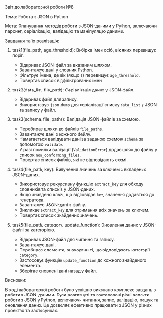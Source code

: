 Звіт до лабораторної роботи №8

Тема: Робота з JSON в Python

Мета: Опанування методів роботи з JSON-даними у Python, включаючи парсинг, серіалізацію, валідацію та маніпуляцію даними.

Завдання та їх реалізація:

1. task1(file_path, age_threshold): Вибірка імен осіб, вік яких перевищує поріг.
   - Відкриває JSON-файл за вказаним шляхом.
   - Завантажує дані у словник Python.
   - Фільтрує імена, де вік (якщо є) перевищує `age_threshold`.
   - Повертає список відфільтрованих імен.

2. task2(data_list, file_path): Серіалізація даних у JSON-файл.
   - Відкриває файл для запису.
   - Використовує `json.dump` для серіалізації списку `data_list` у JSON та запису у файл.

3. task3(schema, file_paths): Валідація JSON-файлів за схемою.
   - Перебирає шляхи до файлів `file_paths`.
   - Завантажує дані з кожного файлу.
   - Намагається валідувати дані за заданою схемою `schema` за допомогою `validate`.
   - У разі помилки валідації (`ValidationError`) додає шлях до файлу у список `non_conforming_files`.
   - Повертає список файлів, які не відповідають схемі.

4. task4(file_path, key): Вилучення значень за ключем з вкладених JSON-даних.
   - Використовує рекурсивну функцію `extract_key` для обходу словників та списків у JSON-даних.
   - Якщо знайдено ключ, що відповідає `key`, значення додається до генератора.
   - Завантажує JSON-дані з файлу.
   - Викликає `extract_key` для отримання всіх значень за ключем.
   - Повертає список знайдених значень.

5. task5(file_path, category, update_function): Оновлення даних у JSON-файлі за категорією.
   - Відкриває JSON-файл для читання та запису.
   - Завантажує дані.
   - Перебирає елементи, знаходячи ті, що відповідають категорії `category`.
   - Застосовує функцію `update_function` до кожного знайденого елемента.
   - Зберігає оновлені дані назад у файл.

Висновки:

В ході лабораторної роботи було успішно виконано комплекс завдань з роботи з JSON-даними. Були розглянуті та застосовані різні аспекти роботи з JSON у Python, включаючи читання, запис, валідацію, пошук та оновлення даних. Це дозволяє ефективно працювати з JSON у різних проектах та застосунках.
